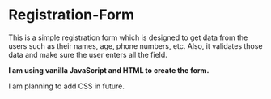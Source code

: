 # Registration-Form
This is a simple registration form which is designed to get data from the users such as their names, age, phone numbers, etc. Also, it validates those data and make sure the user enters all the field. 

**I am using vanilla JavaScript and HTML to create the form.**

I am planning to add CSS in future.
